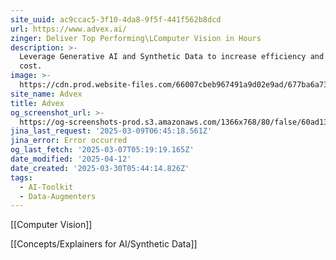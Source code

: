 ```yaml
---
site_uuid: ac9ccac5-3f10-4da8-9f5f-441f562b8dcd
url: https://www.advex.ai/
zinger: Deliver Top Performing\LComputer Vision in Hours
description: >-
  Leverage Generative AI and Synthetic Data to increase efficiency and reduce
  cost.
image: >-
  https://cdn.prod.website-files.com/66007cbeb967491a9d02e9ad/677ba6a73a963e5e6ed7594f_Advex-webclip-256.png
site_name: Advex
title: Advex
og_screenshot_url: >-
  https://og-screenshots-prod.s3.amazonaws.com/1366x768/80/false/60ad133053803c797828bd814e6d5d3fa916e171d095e56f260bb3ded608aea4.jpeg
jina_last_request: '2025-03-09T06:45:18.561Z'
jina_error: Error occurred
og_last_fetch: '2025-03-07T05:19:19.165Z'
date_modified: '2025-04-12'
date_created: '2025-03-30T05:44:14.826Z'
tags:
  - AI-Toolkit
  - Data-Augmenters
---
```


























































































































































































































































































[[Computer Vision]]

[[Concepts/Explainers for AI/Synthetic Data]]

